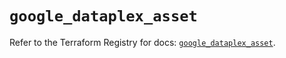 # `google_dataplex_asset`

Refer to the Terraform Registry for docs: [`google_dataplex_asset`](https://registry.terraform.io/providers/hashicorp/google/5.23.0/docs/resources/dataplex_asset).
